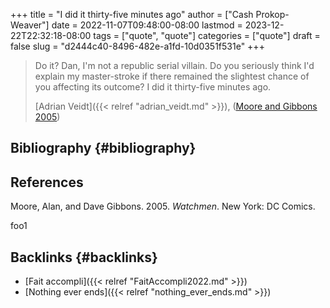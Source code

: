 +++
title = "I did it thirty-five minutes ago"
author = ["Cash Prokop-Weaver"]
date = 2022-11-07T09:48:00-08:00
lastmod = 2023-12-22T22:32:18-08:00
tags = ["quote", "quote"]
categories = ["quote"]
draft = false
slug = "d2444c40-8496-482e-a1fd-10d0351f531e"
+++

> Do it? Dan, I'm not a republic serial villain. Do you seriously think I'd explain my master-stroke if there remained the slightest chance of you affecting its outcome? I did it thirty-five minutes ago.
>
> [Adrian Veidt]({{< relref "adrian_veidt.md" >}}), (<a href="#citeproc_bib_item_1">Moore and Gibbons 2005</a>)


## Bibliography {#bibliography}

## References

<style>.csl-entry{text-indent: -1.5em; margin-left: 1.5em;}</style><div class="csl-bib-body">
  <div class="csl-entry"><a id="citeproc_bib_item_1"></a>Moore, Alan, and Dave Gibbons. 2005. <i>Watchmen</i>. New York: DC Comics.</div>
</div>

foo1


## Backlinks {#backlinks}

-   [Fait accompli]({{< relref "FaitAccompli2022.md" >}})
-   [Nothing ever ends]({{< relref "nothing_ever_ends.md" >}})
